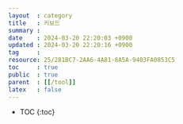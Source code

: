 ```yaml
---
layout  : category
title   : 키보드
summary : 
date    : 2024-03-20 22:20:03 +0900
updated : 2024-03-20 22:20:16 +0900
tag     : 
resource: 25/281BC7-2AA6-4A81-8A5A-9403FA0853C5
toc     : true
public  : true
parent  : [[/tool]]
latex   : false
---
```

* TOC
{:toc}

